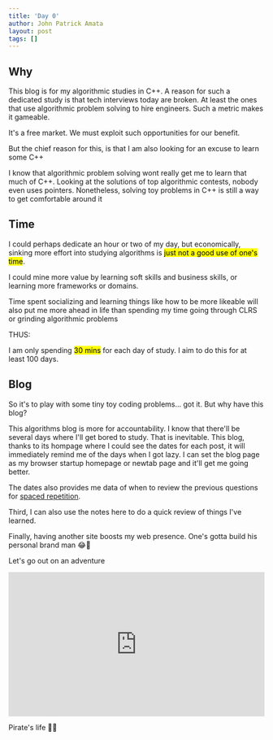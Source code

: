 ```yaml
---
title: 'Day 0'
author: John Patrick Amata
layout: post
tags: []
---
```


## Why

This blog is for my algorithmic studies in C++. A reason for such a dedicated study is that tech interviews today are broken. At least the ones that use algorithmic problem solving to hire engineers. Such a metric makes it gameable.

It's a free market. We must exploit such opportunities for our benefit.

But the chief reason for this, is that I am also looking for an excuse to learn some C++

I know that algorithmic problem solving wont really get me to learn that much of C++. Looking at the solutions of top algorithmic contests, nobody even uses pointers. Nonetheless, solving toy problems in C++ is still a way to get comfortable around it

## Time

I could perhaps dedicate an hour or two of my day, but economically, sinking more effort into studying algorithms is <mark>just not a good use of one's time</mark>.

I could mine more value by learning soft skills and business skills, or learning more frameworks or domains.

Time spent socializing and learning things like how to be more likeable will also put me more ahead in life than spending my time going through CLRS or grinding algorithmic problems

THUS:

I am only spending <mark>30 mins</mark> for each day of study. I aim to do this for at least 100 days.

## Blog

So it's to play with some tiny toy coding problems... got it. But why have this blog?

This algorithms blog is more for accountability. I know that there'll be several days where I'll get bored to study. That is inevitable. This blog, thanks to its hompage where I could see the dates for each post, it will immediately remind me of the days when I got lazy. I can set the blog page as my browser startup homepage or newtab page and it'll get me going better.

The dates also provides me data of when to review the previous questions for [spaced repetition](https://en.wikipedia.org/wiki/Spaced_repetition).

Third, I can also use the notes here to do a quick review of things I've learned.

Finally, having another site boosts my web presence. One's gotta build his personal brand man 😂🚀

Let's go out on an adventure

<style>
    .yt-container {
    position: relative;
    width: 100%;
    padding-bottom: 56.25%; 
    height: 0;
}

    .yt-container iframe {
    position: absolute;
    top: 0;
    left: 0;
    width: 100%;
    height: 100%;
}

</style>
<div class="yt-container">
    <iframe width="560" height="315" src="https://www.youtube.com/embed/y_0u45fszaQ?si=LT-bxIGsYOKKDYOl" title="YouTube video player" frameborder="0" allow="accelerometer; autoplay; clipboard-write; encrypted-media; gyroscope; picture-in-picture; web-share" allowfullscreen></iframe>
</div>

Pirate's life 🏴‍☠️
